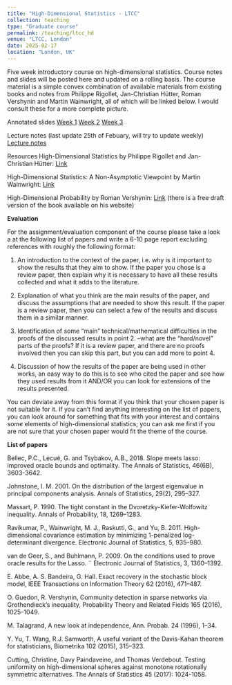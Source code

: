 ```yaml
---
title: "High-Dimensional Statistics - LTCC"
collection: teaching
type: "Graduate course"
permalink: /teaching/ltcc_hd
venue: "LTCC, London"
date: 2025-02-17
location: "London, UK"
---
```


Five week introductory course on high-dimensional statistics. Course notes and slides will be posted here and updated on a rolling basis. The course material is a simple convex combination of available materials from existing books and notes from Philippe Rigollet, Jan-Christian Hütter, Roman Vershynin and Martin Wainwright, all of which will be linked below. I would consult these for a more complete picture.

Annotated slides
[Week 1](http://yanbotang.github.io/files/LTCCW1.pdf)
[Week 2](http://yanbotang.github.io/files/LTCCW2.pdf)
[Week 3](http://yanbotang.github.io/files/LTCCW3.pdf)

Lecture notes (last update 25th of Febuary, will try to update weekly)
[Lecture notes](http://yanbotang.github.io/files/notes_MAR4.pdf)

Resources
High-Dimensional Statistics by Philippe Rigollet and Jan-Christian Hütter: [Link](https://arxiv.org/pdf/2310.19244)

High-Dimensional Statistics: A Non-Asymptotic Viewpoint by Martin Wainwright: [Link](https://www.cambridge.org/core/books/highdimensional-statistics/8A91ECEEC38F46DAB53E9FF8757C7A4E)

High-Dimensional Probability by Roman Vershynin: [Link](https://www.math.uci.edu/~rvershyn/papers/HDP-book/HDP-book.html) (there is a free draft version of the book available on his website)

<b>Evaluation</b>

For the assignment/evaluation component of the course please take a look a at the following list of papers and write a 6-10 page report excluding references with roughly the following format: 

1. An introduction to the context of the paper, i.e. why is it important to show the results that they aim to show. If the paper you chose is a review paper, then explain why it is necessary to have all these results collected and what it adds to the literature.

2. Explanation of what you think are the main results of the paper, and discuss the assumptions that are needed to show this result. If the paper is a review paper, then you can select a few of the results and discuss them in a similar manner.

3. Identification of some “main” technical/mathematical difficulties in the proofs of the discussed results in point 2. –what are the “hard/novel” parts of the proofs? If it is a review paper, and there are no proofs involved then you can skip this part, but you can add more to point 4.

4. Discussion of how the results of the paper are being used in other works, an easy way to do this is to see who cited the paper and see how they used results from it AND/OR you can look for extensions of the results presented.

You can deviate away from this format if you think that your chosen paper is not suitable for it. If you can’t find anything interesting on the list of papers, you can look around for something that fits with your interest and contains some elements of high-dimensional statistics; you can ask me first if you are not sure that your chosen paper would fit the theme of the course.

<b>List of papers</b>

Bellec, P.C., Lecué, G. and Tsybakov, A.B., 2018. Slope meets lasso: improved oracle bounds and optimality. The Annals of Statistics, 46(6B), 3603-3642.

Johnstone, I. M. 2001. On the distribution of the largest eigenvalue in principal components analysis. Annals of Statistics, 29(2), 295–327.

Massart, P. 1990. The tight constant in the Dvoretzky-Kiefer-Wolfowitz inequality. Annals of Probability, 18, 1269–1283.

Ravikumar, P., Wainwright, M. J., Raskutti, G., and Yu, B. 2011. High-dimensional covariance estimation by minimizing 1-penalized log-determinant divergence. Electronic Journal of Statistics, 5, 935–980.

van de Geer, S., and Buhlmann, P. 2009. On the conditions used to prove oracle results for the Lasso. ¨ Electronic Journal of Statistics, 3, 1360–1392.

E. Abbe, A. S. Bandeira, G. Hall. Exact recovery in the stochastic block model, IEEE Transactions on Information Theory 62 (2016), 471–487.

O. Guedon, R. Vershynin, Community detection in sparse networks via Grothendieck’s inequality, Probability Theory and Related Fields 165 (2016), 1025–1049.

M. Talagrand, A new look at independence, Ann. Probab. 24 (1996), 1–34.

Y. Yu, T. Wang, R.J. Samworth, A useful variant of the Davis-Kahan theorem for statisticians, Biometrika 102 (2015), 315–323.

Cutting, Christine, Davy Paindaveine, and Thomas Verdebout. Testing uniformity on high-dimensional spheres against monotone rotationally symmetric alternatives. The Annals of Statistics 45 (2017): 1024-1058.

